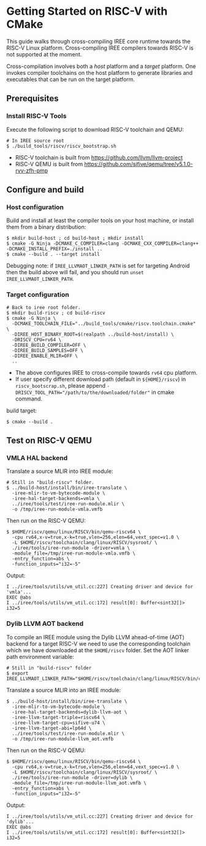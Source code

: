 # Getting Started on RISC-V with CMake

<!--
Notes to those updating this guide:

    * This document should be __simple__ and cover essential items only.
      Notes for optional components should go in separate files.
-->

This guide walks through cross-compiling IREE core runtime towards the RISC-V Linux platform. Cross-compiling IREE compilers towards RISC-V is not supported at the moment.

Cross-compilation involves both a *host* platform and a *target* platform. One
invokes compiler toolchains on the host platform to generate libraries and
executables that can be run on the target platform.

## Prerequisites

### Install RISC-V Tools

Execute the following script to download RISC-V toolchain and QEMU:

```shell
# In IREE source root
$ ./build_tools/riscv/riscv_bootstrap.sh
```

* RISC-V toolchain is built from https://github.com/llvm/llvm-project
* RISC-V QEMU is built from https://github.com/sifive/qemu/tree/v5.1.0-rvv-zfh-pmp

## Configure and build

### Host configuration

Build and install at least the compiler tools on your host machine, or install them from a binary distribution:

```shell
$ mkdir build-host ; cd build-host ; mkdir install
$ cmake -G Ninja -DCMAKE_C_COMPILER=clang -DCMAKE_CXX_COMPILER=clang++ -DCMAKE_INSTALL_PREFIX=./install ..
$ cmake --build . --target install
```

Debugging note: if `IREE_LLVMAOT_LINKER_PATH` is set for targeting Android then the build above will fail, and you should run `unset IREE_LLVMAOT_LINKER_PATH`.

### Target configuration

```shell
# Back to iree root folder.
$ mkdir build-riscv ; cd build-riscv
$ cmake -G Ninja \
  -DCMAKE_TOOLCHAIN_FILE="../build_tools/cmake/riscv.toolchain.cmake" \
  -DIREE_HOST_BINARY_ROOT=$(realpath ../build-host/install) \
  -DRISCV_CPU=rv64 \
  -DIREE_BUILD_COMPILER=OFF \
  -DIREE_BUILD_SAMPLES=OFF \
  -DIREE_ENABLE_MLIR=OFF \
  ..
```

*   The above configures IREE to cross-compile towards `rv64` cpu platform.
*   If user specify different download path (default in `${HOME}/riscv`) in `riscv_bootscrap.sh`, please append `-DRISCV_TOOL_PATH="/path/to/the/downloaded/folder"` in cmake command.

build target:

```shell
$ cmake --build .
```

## Test on RISC-V QEMU

### VMLA HAL backend

Translate a source MLIR into IREE module:

```shell
# Still in "build-riscv" folder.
$ ../build-host/install/bin/iree-translate \
  -iree-mlir-to-vm-bytecode-module \
  -iree-hal-target-backends=vmla \
  ../iree/tools/test/iree-run-module.mlir \
  -o /tmp/iree-run-module-vmla.vmfb
```

Then run on the RISC-V QEMU:

```shell
$ $HOME/riscv/qemu/linux/RISCV/bin/qemu-riscv64 \
  -cpu rv64,x-v=true,x-k=true,vlen=256,elen=64,vext_spec=v1.0 \
  -L $HOME/riscv/toolchain/clang/linux/RISCV/sysroot/ \
  ./iree/tools/iree-run-module -driver=vmla \
  -module_file=/tmp/iree-run-module-vmla.vmfb \
  -entry_function=abs \
  -function_inputs="i32=-5"
```

Output:

```
I ../iree/tools/utils/vm_util.cc:227] Creating driver and device for 'vmla'...
EXEC @abs
I ../iree/tools/utils/vm_util.cc:172] result[0]: Buffer<sint32[]>
i32=5
```

### Dylib LLVM AOT backend
To compile an IREE module using the Dylib LLVM ahead-of-time (AOT) backend for
a target RISC-V we need to use the corresponding toolchain which we have downloaded at the `$HOME/riscv` folder.
Set the AOT linker path environment variable:

```shell
# Still in "build-riscv" folder
$ export IREE_LLVMAOT_LINKER_PATH="$HOME/riscv/toolchain/clang/linux/RISCV/bin/clang++"
```

Translate a source MLIR into an IREE module:

```shell
$ ../build-host/install/bin/iree-translate \
  -iree-mlir-to-vm-bytecode-module \
  -iree-hal-target-backends=dylib-llvm-aot \
  -iree-llvm-target-triple=riscv64 \
  -iree-llvm-target-cpu=sifive-u74 \
  -iree-llvm-target-abi=lp64d \
  ../iree/tools/test/iree-run-module.mlir \
  -o /tmp/iree-run-module-llvm_aot.vmfb
```

Then run on the RISC-V QEMU:

```shell
$ $HOME/riscv/qemu/linux/RISCV/bin/qemu-riscv64 \
  -cpu rv64,x-v=true,x-k=true,vlen=256,elen=64,vext_spec=v1.0 \
  -L $HOME/riscv/toolchain/clang/linux/RISCV/sysroot/ \
  ./iree/tools/iree-run-module -driver=dylib \
  -module_file=/tmp/iree-run-module-llvm_aot.vmfb \
  -entry_function=abs \
  -function_inputs="i32=-5"
```

Output:

```
I ../iree/tools/utils/vm_util.cc:227] Creating driver and device for 'dylib'...
EXEC @abs
I ../iree/tools/utils/vm_util.cc:172] result[0]: Buffer<sint32[]>
i32=5
```
